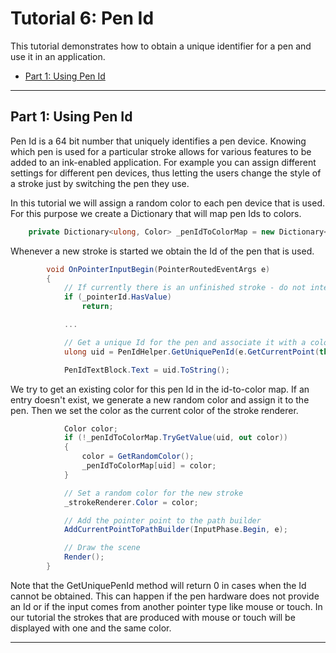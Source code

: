 # Tutorial 6: Pen Id

This tutorial demonstrates how to obtain a unique identifier for a pen and use it in an application.

* [Part 1: Using Pen Id](#part-1-using-pen-id)

---
## Part 1: Using Pen Id

Pen Id is a 64 bit number that uniquely identifies a pen device. 
Knowing which pen is used for a particular stroke allows for various features to be added to an ink-enabled application. 
For example you can assign different settings for different pen devices, thus letting the users change the style of a stroke just by switching the pen they use.

In this tutorial we will assign a random color to each pen device that is used. 
For this purpose we create a Dictionary that will map pen Ids to colors.

```csharp
    private Dictionary<ulong, Color> _penIdToColorMap = new Dictionary<ulong, Color>();
```

Whenever a new stroke is started we obtain the Id of the pen that is used.

```csharp
        void OnPointerInputBegin(PointerRoutedEventArgs e)
        {
            // If currently there is an unfinished stroke - do not interrupt it
            if (_pointerId.HasValue)
                return;

            ...

            // Get a unique Id for the pen and associate it with a color
            ulong uid = PenIdHelper.GetUniquePenId(e.GetCurrentPoint(this.DxPanel));

            PenIdTextBlock.Text = uid.ToString();
```

We try to get an existing color for this pen Id in the id-to-color map. 
If an entry doesn't exist, we generate a new random color and assign it to the pen. 
Then we set the color as the current color of the stroke renderer.

```csharp
            Color color;
            if (!_penIdToColorMap.TryGetValue(uid, out color))
            {
                color = GetRandomColor();
                _penIdToColorMap[uid] = color;
            }

            // Set a random color for the new stroke
            _strokeRenderer.Color = color;

            // Add the pointer point to the path builder
            AddCurrentPointToPathBuilder(InputPhase.Begin, e);

            // Draw the scene
            Render();
        }
```

Note that the GetUniquePenId method will return 0 in cases when the Id cannot be obtained. 
This can happen if the pen hardware does not provide an Id or if the input comes from another pointer type like mouse or touch. 
In our tutorial the strokes that are produced with mouse or touch will be displayed with one and the same color.

---
